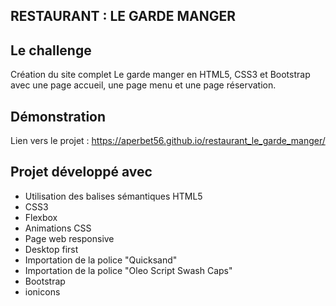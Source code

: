## RESTAURANT : LE GARDE MANGER

## Le challenge

Création du site complet Le garde manger en HTML5, CSS3 et Bootstrap avec une page accueil, une page menu et une page réservation.

## Démonstration

Lien vers le projet : https://aperbet56.github.io/restaurant_le_garde_manger/

## Projet développé avec

- Utilisation des balises sémantiques HTML5
- CSS3
- Flexbox
- Animations CSS
- Page web responsive
- Desktop first
- Importation de la police "Quicksand"
- Importation de la police "Oleo Script Swash Caps"
- Bootstrap
- ionicons
